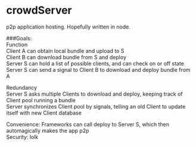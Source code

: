 # crowdServer
p2p application hosting. Hopefully written in node.  

  
###Goals:  
Function  
Client A can obtain local bundle and upload to S  
Client B can download bundle from S and deploy  
Server S can hold a list of possible clients, and can check on or off state  
Server S can send a signal to Client B to download and deploy bundle from A  

Redundancy  
Server S asks multiple Clients to download and deploy, keeping track of Client pool running a bundle  
Server synchronizes Client pool by signals, telling an old Client to update itself with new Client database  

Convenience: Frameworks can call deploy to Server S, which then automagically makes the app p2p  
Security: lolk


